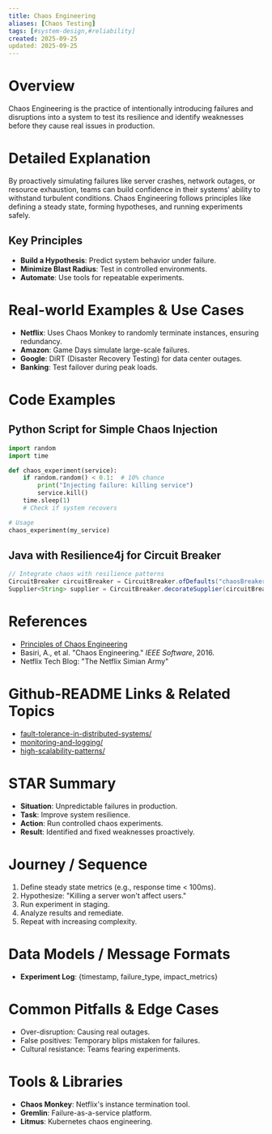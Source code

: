 ```yaml
---
title: Chaos Engineering
aliases: [Chaos Testing]
tags: [#system-design,#reliability]
created: 2025-09-25
updated: 2025-09-25
---
```


# Overview

Chaos Engineering is the practice of intentionally introducing failures and disruptions into a system to test its resilience and identify weaknesses before they cause real issues in production.

# Detailed Explanation

By proactively simulating failures like server crashes, network outages, or resource exhaustion, teams can build confidence in their systems' ability to withstand turbulent conditions. Chaos Engineering follows principles like defining a steady state, forming hypotheses, and running experiments safely.

## Key Principles
- **Build a Hypothesis**: Predict system behavior under failure.
- **Minimize Blast Radius**: Test in controlled environments.
- **Automate**: Use tools for repeatable experiments.

# Real-world Examples & Use Cases

- **Netflix**: Uses Chaos Monkey to randomly terminate instances, ensuring redundancy.
- **Amazon**: Game Days simulate large-scale failures.
- **Google**: DiRT (Disaster Recovery Testing) for data center outages.
- **Banking**: Test failover during peak loads.

# Code Examples

## Python Script for Simple Chaos Injection
```python
import random
import time

def chaos_experiment(service):
    if random.random() < 0.1:  # 10% chance
        print("Injecting failure: killing service")
        service.kill()
    time.sleep(1)
    # Check if system recovers

# Usage
chaos_experiment(my_service)
```

## Java with Resilience4j for Circuit Breaker
```java
// Integrate chaos with resilience patterns
CircuitBreaker circuitBreaker = CircuitBreaker.ofDefaults("chaosBreaker");
Supplier<String> supplier = CircuitBreaker.decorateSupplier(circuitBreaker, () -> callService());
```

# References

- [Principles of Chaos Engineering](https://principlesofchaos.org/)
- Basiri, A., et al. "Chaos Engineering." *IEEE Software*, 2016.
- Netflix Tech Blog: "The Netflix Simian Army"

# Github-README Links & Related Topics

- [fault-tolerance-in-distributed-systems/](fault-tolerance-in-distributed-systems/)
- [monitoring-and-logging/](monitoring-and-logging/)
- [high-scalability-patterns/](high-scalability-patterns/)

# STAR Summary

- **Situation**: Unpredictable failures in production.
- **Task**: Improve system resilience.
- **Action**: Run controlled chaos experiments.
- **Result**: Identified and fixed weaknesses proactively.

# Journey / Sequence

1. Define steady state metrics (e.g., response time < 100ms).
2. Hypothesize: "Killing a server won't affect users."
3. Run experiment in staging.
4. Analyze results and remediate.
5. Repeat with increasing complexity.

# Data Models / Message Formats

- **Experiment Log**: {timestamp, failure_type, impact_metrics}

# Common Pitfalls & Edge Cases

- Over-disruption: Causing real outages.
- False positives: Temporary blips mistaken for failures.
- Cultural resistance: Teams fearing experiments.

# Tools & Libraries

- **Chaos Monkey**: Netflix's instance termination tool.
- **Gremlin**: Failure-as-a-service platform.
- **Litmus**: Kubernetes chaos engineering.